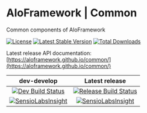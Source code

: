 # AloFramework | Common #

Common components of AloFramework

[![License](https://poser.pugx.org/aloframework/log/common?format=plastic)](LICENSE)
[![Latest Stable Version](https://poser.pugx.org/aloframework/common/v/stable?format=plastic)](https://packagist.org/packages/aloframework/common)
[![Total Downloads](https://poser.pugx.org/aloframework/common/downloads?format=plastic)](https://packagist.org/packages/aloframework/common)

Latest release API documentation: [https://aloframework.github.io/common/](https://aloframework.github.io/common/)

|                                                                                          dev-develop                                                                                         |                                                             Latest release                                                            |
|:-------------------------------------------------------------------------------------------------------------------------------------------------------------------------------------------:|:-------------------------------------------------------------------------------------------------------------------------------------:|
| [![Dev Build Status](https://travis-ci.org/aloframework/common.svg?branch=develop)](https://travis-ci.org/aloframework/common)                                                              | [![Release Build Status](https://travis-ci.org/aloframework/common.svg?branch=1.0)](https://travis-ci.org/aloframework/common)            |
| [![SensioLabsInsight](https://insight.sensiolabs.com/projects/c3500bba-d9af-4734-9dc7-31fddc7f8abe/mini.png)](https://insight.sensiolabs.com/projects/c3500bba-d9af-4734-9dc7-31fddc7f8abe) | [![SensioLabsInsight](https://i.imgur.com/KygqLtf.png)](https://insight.sensiolabs.com/projects/c3500bba-d9af-4734-9dc7-31fddc7f8abe) |
